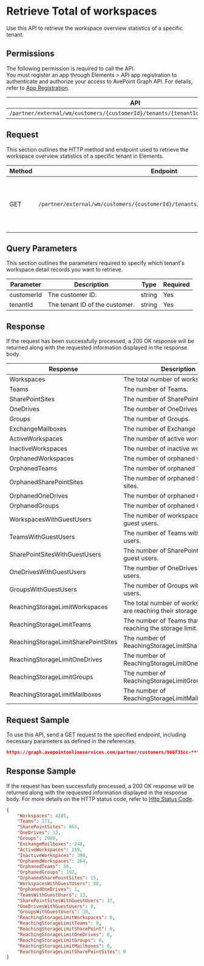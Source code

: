 # Retrieve Total of workspaces

Use this API to retrieve the workspace overview statistics of a specific tenant.  

## Permissions  

The following permission is required to call the API.  
You must register an app through Elements > API app registration to authenticate and authorize your access to AvePoint Graph API. For details, refer to [App Registration](https://cdn.avepoint.com/assets/apelements-webhelp/avepoint-elements-for-partners/index.htm#!Documents/appregistration.htm).

| API | Permission |
|-----------|-----------|
| `/partner/external/wm/customers/{customerId}/tenants/{tenantId}/overview/workspace` | partner.wm.read.all |  


## Request

This section outlines the HTTP method and endpoint used to retrieve the workspace overview statistics of a specific tenant in Elements.

| Method | Endpoint | Description |
|-----------|-----------|-----------|
|GET|`/partner/external/wm/customers/{customerId}/tenants/{tenantId}/overview/workspace`|Retrieves statistics of workspcaes for a specific tenant in Elements.|

## Query Parameters

This section outlines the parameters required to specify which tenant's workspace detail records you want to retrieve.

| Parameter | Description | Type | Required |
| --- | --- | --- | --- |
| customerId | The customer ID. | string | Yes |
| tenantId | The tenant ID of the customer. | string | Yes |


## Response

If the request has been successfully processed, a 200 OK response will be returned along with the requested information displayed in the response body.

| Response | Description | Type |
| --- | --- | --- |
| Workspaces | The total number of workspaces. | integer |
| Teams | The number of Teams. | integer |
| SharePointSites | The number of SharePoint sites.  | integer |
| OneDrives | The number of OneDrives. | integer |
| Groups | The number of Groups. | integer |
| ExchangeMailboxes | The number of Exchange mailboxes. | integer |
| ActiveWorkspaces | The number of active workspaces. | integer |
| InactiveWorkspaces | The number of inactive workspaces. | integer |
| OrphanedWorkspaces | The number of orphaned workspaces. | integer |
| OrphanedTeams | The number of orphaned Teams. | integer |
| OrphanedSharePointSites | The number of orphaned SharePoint sites. | integer |
| OrphanedOneDrives | The number of orphaned OneDrives. | integer |
| OrphanedGroups | The number of orphaned Groups. | integer |
| WorkspacesWithGuestUsers | The number of workspaces with guest users. | integer |
| TeamsWithGuestUsers | The number of Teams with guest users. | integer |
| SharePointSitesWithGuestUsers | The number of SharePoint sites with guest users. | integer |
| OneDrivesWithGuestUsers | The number of OneDrives with guest users. | integer |
| GroupsWithGuestUsers | The number of Groups with guest users. | integer |
| ReachingStorageLimitWorkspaces | The total number of workspaces that are reaching their storage limit. | integer |
| ReachingStorageLimitTeams | The number of Teams that have reaching the storage limit. | integer |
| ReachingStorageLimitSharePointSites | The number of ReachingStorageLimitSharePointSites. | integer |
| ReachingStorageLimitOneDrives | The number of ReachingStorageLimitOneDrives. | integer |
| ReachingStorageLimitGroups | The number of ReachingStorageLimitGroups. | integer |
| ReachingStorageLimitMailboxes | The number of ReachingStorageLimitMailboxes. | integer |


## Request Sample

To use this API, send a GET request to the specified endpoint, including necessary parameters as defined in the references.

```json
https://graph.avepointonlineservices.com/partner/customers/966f35cc-****-4070-819c-25cd****2a07/tenants/0c7715b3-****-4c4c-a8a0-f363****acec/overview/workspace
```

## Response Sample

If the request has been successfully processed, a 200 OK response will be returned along with the requested information displayed in the response body. For more details on the HTTP status code, refer to [Http Status Code](https://learn.avepoint.com/docs/Use-AvePoint-Graph-API.html#http-status-code).

```json 
{
    "Workspaces": 4285,
    "Teams": 171,
    "SharePointSites": 865,
    "OneDrives": 12,
    "Groups": 2989,
    "ExchangeMailboxes": 248,
    "ActiveWorkspaces": 159,
    "InactiveWorkspaces": 399,
    "OrphanedWorkspaces": 264,
    "OrphanedTeams": 56,
    "OrphanedGroups": 192,
    "OrphanedSharePointSites": 15,
    "WorkspacesWithGuestUsers": 88,
    "OrphanedOneDrives": 1,
    "TeamsWithGuestUsers": 13,
    "SharePointSitesWithGuestUsers": 37,
    "OneDrivesWithGuestUsers": 0,
    "GroupsWithGuestUsers": 38,
    "ReachingStorageLimitWorkspaces": 0,
    "ReachingStorageLimitTeams": 0,
    "ReachingStorageLimitSharePoint": 0,
    "ReachingStorageLimitOneDrives": 0,
    "ReachingStorageLimitGroups": 0,
    "ReachingStorageLimitMailboxes": 0,
    "ReachingStorageLimitSharePointSites": 0
}